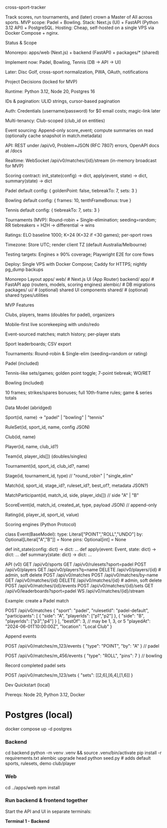 cross-sport-tracker

Track scores, run tournaments, and (later) crown a Master of All across sports.
MVP scope: Padel + Bowling.
Stack: Next.js (UI) + FastAPI (Python 3.12 API) + PostgreSQL.
Hosting: Cheap, self-hosted on a single VPS via Docker Compose + nginx.

Status & Scope

Monorepo: apps/web (Next.js) + backend (FastAPI) + packages/* (shared)

Implement now: Padel, Bowling, Tennis (DB → API → UI)

Later: Disc Golf, cross-sport normalization, PWA, OAuth, notifications

Project Decisions (locked for MVP)

Runtime: Python 3.12, Node 20, Postgres 16

IDs & pagination: ULID strings, cursor-based pagination

Auth: Credentials (username/password) for $0 email costs; magic-link later

Multi-tenancy: Club-scoped (club_id on entities)

Event sourcing: Append-only score_event; compute summaries on read (optionally cache snapshot in match.metadata)

API: REST under /api/v0, Problem+JSON (RFC 7807) errors, OpenAPI docs at /docs

Realtime: WebSocket /api/v0/matches/{id}/stream (in-memory broadcast for MVP)

Scoring contract: init_state(config) → dict, apply(event, state) → dict, summary(state) → dict

Padel default config: { goldenPoint: false, tiebreakTo: 7, sets: 3 }

Bowling default config: { frames: 10, tenthFrameBonus: true }

Tennis default config: { tiebreakTo: 7, sets: 3 }

Tournaments (MVP): Round-robin + Single-elimination; seeding=random; RR tiebreakers = H2H → differential → wins

Ratings: ELO baseline 1000; K=24 (K=32 if <30 games); per-sport rows

Timezone: Store UTC; render client TZ (default Australia/Melbourne)

Testing targets: Engines ≥ 90% coverage; Playwright E2E for core flows

Deploy: Single VPS with Docker Compose; Caddy for HTTPS; nightly pg_dump backups

Monorepo Layout
apps/
  web/               # Next.js UI (App Router)
backend/
  app/               # FastAPI app (routers, models, scoring engines)
  alembic/           # DB migrations
packages/
  ui/                # (optional) shared UI components
  shared/            # (optional) shared types/utilities

MVP Features

Clubs, players, teams (doubles for padel), organizers

Mobile-first live scorekeeping with undo/redo

Event-sourced matches; match history; per-player stats

Sport leaderboards; CSV export

Tournaments: Round-robin & Single-elim (seeding=random or rating)

Padel (included)

Tennis-like sets/games; golden point toggle; 7-point tiebreak; WO/RET

Bowling (included)

10 frames; strikes/spares bonuses; full 10th-frame rules; game & series totals

Data Model (abridged)

Sport(id, name) → "padel" | "bowling" | "tennis"

RuleSet(id, sport_id, name, config JSON)

Club(id, name)

Player(id, name, club_id?)

Team(id, player_ids[]) (doubles/singles)

Tournament(id, sport_id, club_id?, name)

Stage(id, tournament_id, type) // "round_robin" | "single_elim"

Match(id, sport_id, stage_id?, ruleset_id?, best_of?, metadata JSON?)

MatchParticipant(id, match_id, side, player_ids[]) // side "A" | "B"

ScoreEvent(id, match_id, created_at, type, payload JSON) // append-only

Rating(id, player_id, sport_id, value)

Scoring engines (Python Protocol)

class Event(BaseModel):
    type: Literal["POINT","ROLL","UNDO"]
    by: Optional[Literal["A","B"]] = None
    pins: Optional[int] = None

def init_state(config: dict) -> dict: ...
def apply(event: Event, state: dict) -> dict: ...
def summary(state: dict) -> dict: ...

API (v0)
GET  /api/v0/sports
GET  /api/v0/rulesets?sport=padel
POST /api/v0/players
GET  /api/v0/players?q=name
DELETE /api/v0/players/{id}  # admin, soft delete
POST /api/v0/matches
POST /api/v0/matches/by-name
GET  /api/v0/matches/{id}
DELETE /api/v0/matches/{id}  # admin, soft delete
POST /api/v0/matches/{id}/events
POST /api/v0/matches/{id}/sets
GET  /api/v0/leaderboards?sport=padel
WS   /api/v0/matches/{id}/stream

Example: create a Padel match

POST /api/v0/matches
{
  "sport": "padel",
  "rulesetId": "padel-default",
  "participants": [
    { "side": "A", "playerIds": ["p1","p2"] },
    { "side": "B", "playerIds": ["p3","p4"] }
  ],
  "bestOf": 3, // may be 1, 3, or 5
  "playedAt": "2024-06-01T10:00:00Z",
  "location": "Local Club"
}

Append events

POST /api/v0/matches/m_123/events
{ "type": "POINT", "by": "A" }    // padel

POST /api/v0/matches/m_456/events
{ "type": "ROLL", "pins": 7 }     // bowling

Record completed padel sets

POST /api/v0/matches/m_123/sets
{ "sets": [[2,6],[6,4],[1,6]] }

Dev Quickstart (local)

Prereqs: Node 20, Python 3.12, Docker

# Postgres (local)
docker compose up -d postgres

### Backend
cd backend
python -m venv .venv && source .venv/bin/activate
pip install -r requirements.txt
alembic upgrade head
python seed.py  # adds default sports, rulesets, demo club/player

### Web
cd ../apps/web
npm install

### Run backend & frontend together
Start the API and UI in separate terminals:

**Terminal 1 - Backend**

